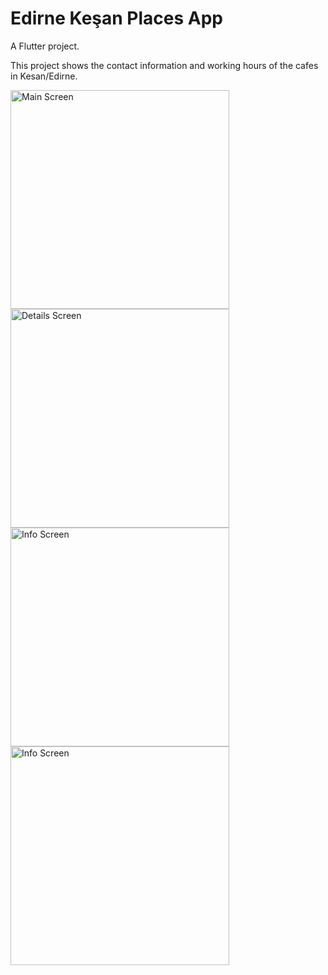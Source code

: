 # Edirne Keşan Places App

A Flutter project.

This project shows the contact information and working hours of the cafes in Kesan/Edirne.


<img src="https://user-images.githubusercontent.com/55491306/174392187-f20f745d-62f7-4bc9-830c-4d9823ec5be0.png" width="350" title="Main Screen">
<img src="https://user-images.githubusercontent.com/55491306/174392104-1b2edbbc-cf90-41e3-985a-bba710651f32.png" width="350" title="Details Screen">
<img src="https://user-images.githubusercontent.com/55491306/174392111-6623637e-1cf9-4b55-bff7-40ea08b60201.png" width="350" title="Info Screen">
<img src="https://user-images.githubusercontent.com/55491306/174392096-c2474e1d-87c6-4dca-b81c-490e808458ef.png" width="350" title="Info Screen">


